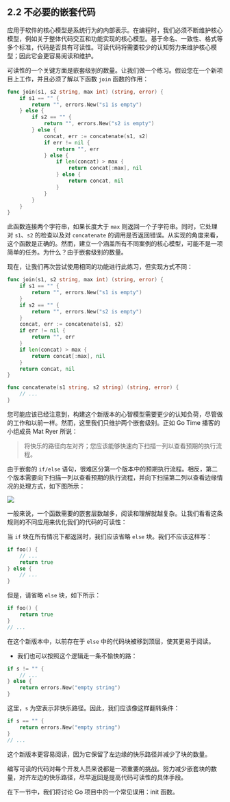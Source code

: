 ## 2.2 不必要的嵌套代码

应用于软件的核心模型是系统行为的内部表示。在编程时，我们必须不断维护核心模型，例如关于整体代码交互和功能实现的核心模型。基于命名、一致性、格式等多个标准，代码是否具有可读性。可读代码将需要较少的认知努力来维护核心模型；因此它会更容易阅读和维护。

可读性的一个关键方面是嵌套级别的数量。让我们做一个练习。假设您在一个新项目上工作，并且必须了解以下函数 `join` 函数的作用：

```go
func join(s1, s2 string, max int) (string, error) {
    if s1 == "" {
        return "", errors.New("s1 is empty")
    } else {
        if s2 == "" {
            return "", errors.New("s2 is empty")
        } else {
            concat, err := concatenate(s1, s2)
            if err != nil {
                return "", err
            } else {
                if len(concat) > max {
                    return concat[:max], nil
                } else {
                    return concat, nil
                }
            }
        }
    }
}
```

此函数连接两个字符串，如果长度大于 `max` 则返回一个子字符串。同时，它处理对 `s1`、`s2` 的检查以及对 `concatenate` 的调用是否返回错误。从实现的角度来看，这个函数是正确的。然而，建立一个涵盖所有不同案例的核心模型，可能不是一项简单的任务。为什么？由于嵌套级别的数量。

现在，让我们再次尝试使用相同的功能进行此练习，但实现方式不同：

```go
func join(s1, s2 string, max int) (string, error) {
    if s1 == "" {
        return "", errors.New("s1 is empty")
    }
    if s2 == "" {
        return "", errors.New("s2 is empty")
    }
    concat, err := concatenate(s1, s2)
    if err != nil {
        return "", err
    }
    if len(concat) > max {
        return concat[:max], nil
    }
    return concat, nil
}

func concatenate(s1 string, s2 string) (string, error) {
    // ...
}
```

您可能应该已经注意到，构建这个新版本的心智模型需要更少的认知负荷，尽管做的工作和以前一样。然而，这里我们只维护两个嵌套级别。正如 Go Time 播客的小组成员 Mat Ryer 所说：

> 将快乐的路径向左对齐；您应该能够快速向下扫描一列以查看预期的执行流程。

由于嵌套的 `if/else` 语句，很难区分第一个版本中的预期执行流程。相反，第二个版本需要向下扫描一列以查看预期的执行流程，并向下扫描第二列以查看边缘情况的处理方式，如下图所示：

![](https://img.exciting.net.cn/24.png)

一般来说，一个函数需要的嵌套层数越多，阅读和理解就越复杂。让我们看看这条规则的不同应用来优化我们的代码的可读性：

当 `if` 块在所有情况下都返回时，我们应该省略 `else` 块。我们不应该这样写：

```go
if foo() {
    // ...
    return true
} else {
    // ...
}
```

但是，请省略 `else` 块，如下所示：

```go
if foo() {
    return true
}
// ...
```

在这个新版本中，以前存在于 `else` 中的代码块被移到顶层，使其更易于阅读。

* 我们也可以按照这个逻辑走一条不愉快的路：

```go
if s != "" {
    // ...
} else {
    return errors.New("empty string")
}
```

这里，`s` 为空表示非快乐路径。因此，我们应该像这样翻转条件：

```go
if s == "" {
    return errors.New("empty string")
}
// ...
```

这个新版本更容易阅读，因为它保留了左边缘的快乐路径并减少了块的数量。

编写可读的代码对每个开发人员来说都是一项重要的挑战。努力减少嵌套块的数量，对齐左边的快乐路径，尽早返回是提高代码可读性的具体手段。

在下一节中，我们将讨论 Go 项目中的一个常见误用：init 函数。
